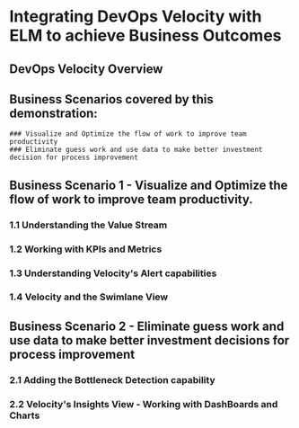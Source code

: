# Integrating DevOps Velocity with ELM to achieve Business Outcomes

## DevOps Velocity Overview

## Business Scenarios covered by this demonstration:
    ### Visualize and Optimize the flow of work to improve team productivity
    ### Eliminate guess work and use data to make better investment decision for process improvement
    
## Business Scenario 1 - Visualize and Optimize the flow of work to improve team productivity.

### 1.1 Understanding the Value Stream

### 1.2 Working with KPIs and Metrics

### 1.3 Understanding Velocity's Alert capabilities

### 1.4 Velocity and the Swimlane View

## Business Scenario 2 - Eliminate guess work and use data to make better investment decisions for process improvement

### 2.1 Adding the Bottleneck Detection capability

### 2.2 Velocity's Insights View - Working with DashBoards and Charts